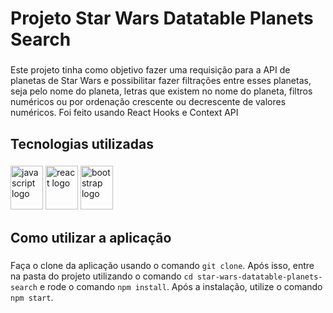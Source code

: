 <h1 align="left">Projeto Star Wars Datatable Planets Search</h1>

###

<p align="left">Este projeto tinha como objetivo fazer uma requisição para a API de planetas de Star Wars e possibilitar fazer filtrações entre esses planetas, seja pelo nome do planeta, letras que existem no nome do planeta, filtros numéricos ou por ordenação crescente ou decrescente de valores numéricos. Foi feito usando React Hooks e Context API</p>

###

<h2 align="left">Tecnologias utilizadas</h2>

###

<div align="left">
  <img src="https://cdn.jsdelivr.net/gh/devicons/devicon/icons/javascript/javascript-original.svg" height="70" width="52" alt="javascript logo"  />
  <img src="https://cdn.jsdelivr.net/gh/devicons/devicon/icons/react/react-original.svg" height="70" width="52" alt="react logo"  />
  <img src="https://cdn.jsdelivr.net/gh/devicons/devicon/icons/bootstrap/bootstrap-original.svg" height="70" width="52" alt="bootstrap logo"  />
</div>

###

<h2 align="left">Como utilizar a aplicação</h2>

###

Faça o clone da aplicação usando o comando `git clone`. Após isso, entre na pasta do projeto utilizando o comando `cd star-wars-datatable-planets-search` e rode o comando `npm install`. Após a instalação, utilize o comando `npm start`.

###
